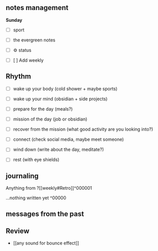 ## notes management

**Sunday**
- [ ] sport
- [ ] the evergreen notes 
- [ ] ⚙️ status
- [ ]  [ ] Add weekly 



## Rhythm
 - [ ] wake up your body (cold shower + maybe sports)
 - [ ] wake up your mind (obsidian + side projects)
 - [ ] prepare for the day (meals?)
 - [ ] mission of the day (job or obsidian)
 - [ ] recover from the mission (what good activity are you looking into?)
 - [ ] connect (check social media, maybe meet someone)
 - [ ] wind down (write about the day, meditate?)
 - [ ] rest (with eye shields)


## journaling 

Anything from ?[[weekly#Retro]]^000001


...nothing written yet
^00000


## messages from the past

## Review
- [[any sound for bounce effect]]